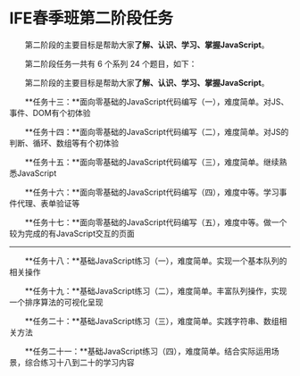 # **IFE春季班第二阶段任务**
　　第二阶段的主要目标是帮助大家**了解、认识、学习、掌握JavaScript**。

　　第二阶段任务一共有 6 个系列 24 个题目，如下：

　　第二阶段的主要目标是帮助大家**了解、认识、学习、掌握JavaScript**。

　　**任务十三：**面向零基础的JavaScript代码编写（一），难度简单。对JS、事件、DOM有个初体验

　　**任务十四：**面向零基础的JavaScript代码编写（二），难度简单。对JS的判断、循环、数组等有个初体验

　　**任务十五：**面向零基础的JavaScript代码编写（三），难度简单。继续熟悉JavaScript

　　**任务十六：**面向零基础的JavaScript代码编写（四），难度中等。学习事件代理、表单验证等

　　**任务十七：**面向零基础的JavaScript代码编写（五），难度中等。做一个较为完成的有JavaScript交互的页面

----------

　　**任务十八：**基础JavaScript练习（一），难度简单。实现一个基本队列的相关操作

　　**任务十九：**基础JavaScript练习（二），难度简单。丰富队列操作，实现一个排序算法的可视化呈现

　　**任务二十：**基础JavaScript练习（三），难度简单。实践字符串、数组相关方法

　　**任务二十一：**基础JavaScript练习（四），难度简单。结合实际运用场景，综合练习十八到二十的学习内容


